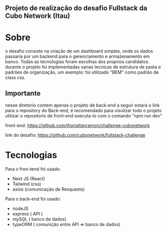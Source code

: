 ## Projeto de realização do desafio Fullstack da Cubo Network (Itau)

# Sobre
o desafio consiste na criação de um dashboard simples, onde os dados passaria por um backend para o gerenciamento e armazenamento em banco. Todas as tecnologias foram escolhas dos proprios candidatos. durante o projeto foi implementadas varias tecnicas de estrutura de pasta e padrões de organização, um exemplo: foi utilizado "BEM" como padrão de class css.

## Importante 
nesse diretorio contem apenas o projeto de back-end a seguir estará o link para o repository do Back-end, é recomendado para visulizar todo o projeto utilizar o repositorio de front-end executa-lo com o comando "npm run dev"

 front-end: https://github.com/jhonattanramon/challenge-cubonetwork
 
 link do desafio: https://github.com/cubonetwork/fullstack-challenge  

 


# Tecnologias
Para o fron-tend foi usado: 
- Next JS (React)
- Tailwind (css)
- axios (comunicação de Resquests)

Para o back-end foi usado: 
- nodeJS
- express ( API )
- mySQL ( banco de dados)
- typeORM ( comunição entre API => banco de dados) 








